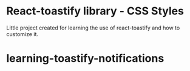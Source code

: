 # React-toastify library - CSS Styles

Little project created for learning the use of react-toastify and how to customize it.
# learning-toastify-notifications
